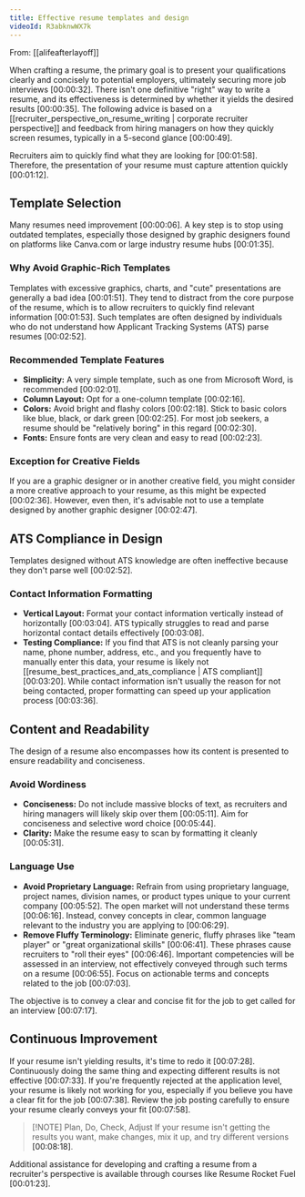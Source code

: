 ```yaml
---
title: Effective resume templates and design
videoId: R3abknwWX7k
---
```


From: [[alifeafterlayoff]] <br/> 

When crafting a resume, the primary goal is to present your qualifications clearly and concisely to potential employers, ultimately securing more job interviews <a class="yt-timestamp" data-t="00:00:32">[00:00:32]</a>. There isn't one definitive "right" way to write a resume, and its effectiveness is determined by whether it yields the desired results <a class="yt-timestamp" data-t="00:00:35">[00:00:35]</a>. The following advice is based on a [[recruiter_perspective_on_resume_writing | corporate recruiter perspective]] and feedback from hiring managers on how they quickly screen resumes, typically in a 5-second glance <a class="yt-timestamp" data-t="00:00:49">[00:00:49]</a>.

Recruiters aim to quickly find what they are looking for <a class="yt-timestamp" data-t="00:01:58">[00:01:58]</a>. Therefore, the presentation of your resume must capture attention quickly <a class="yt-timestamp" data-t="00:01:12">[00:01:12]</a>.

## Template Selection

Many resumes need improvement <a class="yt-timestamp" data-t="00:00:06">[00:00:06]</a>. A key step is to stop using outdated templates, especially those designed by graphic designers found on platforms like Canva.com or large industry resume hubs <a class="yt-timestamp" data-t="00:01:35">[00:01:35]</a>.

### Why Avoid Graphic-Rich Templates

Templates with excessive graphics, charts, and "cute" presentations are generally a bad idea <a class="yt-timestamp" data-t="00:01:51">[00:01:51]</a>. They tend to distract from the core purpose of the resume, which is to allow recruiters to quickly find relevant information <a class="yt-timestamp" data-t="00:01:53">[00:01:53]</a>. Such templates are often designed by individuals who do not understand how Applicant Tracking Systems (ATS) parse resumes <a class="yt-timestamp" data-t="00:02:52">[00:02:52]</a>.

### Recommended Template Features

*   **Simplicity:** A very simple template, such as one from Microsoft Word, is recommended <a class="yt-timestamp" data-t="00:02:01">[00:02:01]</a>.
*   **Column Layout:** Opt for a one-column template <a class="yt-timestamp" data-t="00:02:16">[00:02:16]</a>.
*   **Colors:** Avoid bright and flashy colors <a class="yt-timestamp" data-t="00:02:18">[00:02:18]</a>. Stick to basic colors like blue, black, or dark green <a class="yt-timestamp" data-t="00:02:25">[00:02:25]</a>. For most job seekers, a resume should be "relatively boring" in this regard <a class="yt-timestamp" data-t="00:02:30">[00:02:30]</a>.
*   **Fonts:** Ensure fonts are very clean and easy to read <a class="yt-timestamp" data-t="00:02:23">[00:02:23]</a>.

### Exception for Creative Fields

If you are a graphic designer or in another creative field, you might consider a more creative approach to your resume, as this might be expected <a class="yt-timestamp" data-t="00:02:36">[00:02:36]</a>. However, even then, it's advisable not to use a template designed by another graphic designer <a class="yt-timestamp" data-t="00:02:47">[00:02:47]</a>.

## ATS Compliance in Design

Templates designed without ATS knowledge are often ineffective because they don't parse well <a class="yt-timestamp" data-t="00:02:52">[00:02:52]</a>.

### Contact Information Formatting

*   **Vertical Layout:** Format your contact information vertically instead of horizontally <a class="yt-timestamp" data-t="00:03:04">[00:03:04]</a>. ATS typically struggles to read and parse horizontal contact details effectively <a class="yt-timestamp" data-t="00:03:08">[00:03:08]</a>.
*   **Testing Compliance:** If you find that ATS is not cleanly parsing your name, phone number, address, etc., and you frequently have to manually enter this data, your resume is likely not [[resume_best_practices_and_ats_compliance | ATS compliant]] <a class="yt-timestamp" data-t="00:03:20">[00:03:20]</a>. While contact information isn't usually the reason for not being contacted, proper formatting can speed up your application process <a class="yt-timestamp" data-t="00:03:36">[00:03:36]</a>.

## Content and Readability

The design of a resume also encompasses how its content is presented to ensure readability and conciseness.

### Avoid Wordiness

*   **Conciseness:** Do not include massive blocks of text, as recruiters and hiring managers will likely skip over them <a class="yt-timestamp" data-t="00:05:11">[00:05:11]</a>. Aim for conciseness and selective word choice <a class="yt-timestamp" data-t="00:05:44">[00:05:44]</a>.
*   **Clarity:** Make the resume easy to scan by formatting it cleanly <a class="yt-timestamp" data-t="00:05:31">[00:05:31]</a>.

### Language Use

*   **Avoid Proprietary Language:** Refrain from using proprietary language, project names, division names, or product types unique to your current company <a class="yt-timestamp" data-t="00:05:52">[00:05:52]</a>. The open market will not understand these terms <a class="yt-timestamp" data-t="00:06:16">[00:06:16]</a>. Instead, convey concepts in clear, common language relevant to the industry you are applying to <a class="yt-timestamp" data-t="00:06:29">[00:06:29]</a>.
*   **Remove Fluffy Terminology:** Eliminate generic, fluffy phrases like "team player" or "great organizational skills" <a class="yt-timestamp" data-t="00:06:41">[00:06:41]</a>. These phrases cause recruiters to "roll their eyes" <a class="yt-timestamp" data-t="00:06:46">[00:06:46]</a>. Important competencies will be assessed in an interview, not effectively conveyed through such terms on a resume <a class="yt-timestamp" data-t="00:06:55">[00:06:55]</a>. Focus on actionable terms and concepts related to the job <a class="yt-timestamp" data-t="00:07:03">[00:07:03]</a>.

The objective is to convey a clear and concise fit for the job to get called for an interview <a class="yt-timestamp" data-t="00:07:17">[00:07:17]</a>.

## Continuous Improvement

If your resume isn't yielding results, it's time to redo it <a class="yt-timestamp" data-t="00:07:28">[00:07:28]</a>. Continuously doing the same thing and expecting different results is not effective <a class="yt-timestamp" data-t="00:07:33">[00:07:33]</a>. If you're frequently rejected at the application level, your resume is likely not working for you, especially if you believe you have a clear fit for the job <a class="yt-timestamp" data-t="00:07:38">[00:07:38]</a>. Review the job posting carefully to ensure your resume clearly conveys your fit <a class="yt-timestamp" data-t="00:07:58">[00:07:58]</a>.

> [!NOTE] Plan, Do, Check, Adjust
> If your resume isn't getting the results you want, make changes, mix it up, and try different versions <a class="yt-timestamp" data-t="00:08:18">[00:08:18]</a>.

Additional assistance for developing and crafting a resume from a recruiter's perspective is available through courses like Resume Rocket Fuel <a class="yt-timestamp" data-t="00:01:23">[00:01:23]</a>.